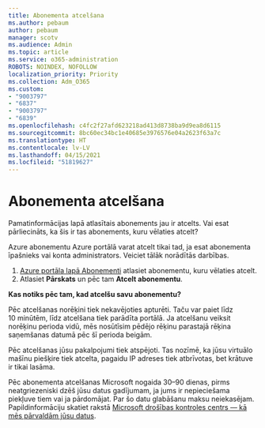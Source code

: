 ```yaml
---
title: Abonementa atcelšana
ms.author: pebaum
author: pebaum
manager: scotv
ms.audience: Admin
ms.topic: article
ms.service: o365-administration
ROBOTS: NOINDEX, NOFOLLOW
localization_priority: Priority
ms.collection: Adm_O365
ms.custom:
- "9003797"
- "6837"
- "9003797"
- "6839"
ms.openlocfilehash: c4fc2f27afd623218ad413d8738ba9d9ea8d6115
ms.sourcegitcommit: 8bc60ec34bc1e40685e3976576e04a2623f63a7c
ms.translationtype: HT
ms.contentlocale: lv-LV
ms.lasthandoff: 04/15/2021
ms.locfileid: "51819627"
---
```

# <a name="cancel-subscription"></a>Abonementa atcelšana

Pamatinformācijas lapā atlasītais abonements jau ir atcelts. Vai esat pārliecināts, ka šis ir tas abonements, kuru vēlaties atcelt?

Azure abonementu Azure portālā varat atcelt tikai tad, ja esat abonementa īpašnieks vai konta administrators. Veiciet tālāk norādītās darbības.

1. [Azure portāla lapā Abonementi](https://ms.portal.azure.com/#blade/Microsoft_Azure_Billing/SubscriptionsBlade) atlasiet abonementu, kuru vēlaties atcelt.
2. Atlasiet **Pārskats** un pēc tam **Atcelt abonementu**.

**Kas notiks pēc tam, kad atcelšu savu abonementu?**

Pēc atcelšanas norēķini tiek nekavējoties apturēti. Taču var paiet līdz 10 minūtēm, līdz atcelšana tiek parādīta portālā. Ja atcelšanu veiksit norēķinu perioda vidū, mēs nosūtīsim pēdējo rēķinu parastajā rēķina saņemšanas datumā pēc šī perioda beigām.

Pēc atcelšanas jūsu pakalpojumi tiek atspējoti. Tas nozīmē, ka jūsu virtuālo mašīnu piešķire tiek atcelta, pagaidu IP adreses tiek atbrīvotas, bet krātuve ir tikai lasāma.

Pēc abonementa atcelšanas Microsoft nogaida 30–90 dienas, pirms neatgriezeniski dzēš jūsu datus gadījumam, ja jums ir nepieciešama piekļuve tiem vai ja pārdomājat. Par šo datu glabāšanu maksu neiekasējam. Papildinformāciju skatiet rakstā [Microsoft drošības kontroles centrs — kā mēs pārvaldām jūsu datus](https://www.microsoft.com/trust-center/privacy/data-management#leave).

